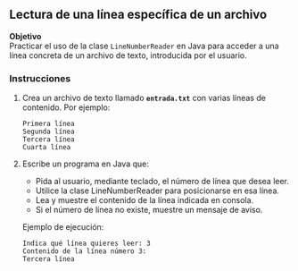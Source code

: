 ## Lectura de una línea específica de un archivo

**Objetivo**  
Practicar el uso de la clase `LineNumberReader` en Java para acceder a una línea concreta de un archivo de texto, introducida por el usuario.

### Instrucciones

1. Crea un archivo de texto llamado **`entrada.txt`** con varias líneas de contenido. Por ejemplo:  

   ```text
   Primera línea
   Segunda línea
   Tercera línea
   Cuarta línea
   ```

2. Escribe un programa en Java que:

   - Pida al usuario, mediante teclado, el número de línea que desea leer.
   - Utilice la clase LineNumberReader para posicionarse en esa línea.
   - Lea y muestre el contenido de la línea indicada en consola.
   - Si el número de línea no existe, muestre un mensaje de aviso.

   Ejemplo de ejecución:

   ```text
   Indica qué línea quieres leer: 3
   Contenido de la línea número 3:
   Tercera línea
   ```
